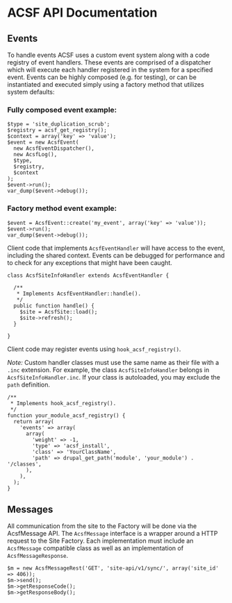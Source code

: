 ACSF API Documentation
======================

## Events

To handle events ACSF uses a custom event system along with a code registry of event handlers. These events are comprised of a dispatcher which will execute each handler registered in the system for a specified event. Events can be highly composed (e.g. for testing), or can be instantiated and executed simply using a factory method that utilizes system defaults:

### Fully composed event example:

```
$type = 'site_duplication_scrub';
$registry = acsf_get_registry();
$context = array('key' => 'value');
$event = new AcsfEvent(
  new AcsfEventDispatcher(),
  new AcsfLog(),
  $type,
  $registry,
  $context
);
$event->run();
var_dump($event->debug());
```

### Factory method event example:

```
$event = AcsfEvent::create('my_event', array('key' => 'value'));
$event->run();
var_dump($event->debug());
```

Client code that implements `AcsfEventHandler` will have access to the event, including the shared context. Events can be debugged for performance and to check for any exceptions that might have been caught.

```
class AcsfSiteInfoHandler extends AcsfEventHandler {

  /**
   * Implements AcsfEventHandler::handle().
   */
  public function handle() {
    $site = AcsfSite::load();
    $site->refresh();
  }

}
```

Client code may register events using `hook_acsf_registry()`.

*Note:* Custom handler classes must use the same name as their file with a `.inc` extension. For example, the class `AcsfSiteInfoHandler` belongs in `AcsfSiteInfoHandler.inc`. If your class is autoloaded, you may exclude the `path` definition.

```
/**
 * Implements hook_acsf_registry().
 */
function your_module_acsf_registry() {
  return array(
    'events' => array(
      array(
        'weight' => -1,
        'type' => 'acsf_install',
        'class' => 'YourClassName',
        'path' => drupal_get_path('module', 'your_module') . '/classes',
      ),
    ),
  );
}
```

## Messages

All communication from the site to the Factory will be done via the AcsfMessage API. The `AcsfMessage` interface is a wrapper around a HTTP request to the Site Factory. Each implementation must include an `AcsfMessage` compatible class as well as an implementation of `AcsfMessageResponse`.

```
$m = new AcsfMessageRest('GET', 'site-api/v1/sync/', array('site_id' => 406));
$m->send();
$m->getResponseCode();
$m->getResponseBody();
```
